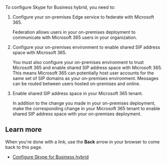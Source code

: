 To configure Skype for Business hybrid, you need to: 

1. Configure your on-premises Edge service to federate with Microsoft 365.

   Federation allows users in your on-premises deployment to communicate with Microsoft 365 users in your organization. 
2. Configure your on-premises environment to enable shared SIP address space with Microsoft 365.

   You must also configure your on-premises environment to trust Microsoft 365 and enable shared SIP address space with Microsoft 365. This means Microsoft 365 can potentially host user accounts for the same set of SIP domains as your on-premises environment. Messages can be routed between users hosted on-premises and online. 
3. Enable shared SIP address space in your Microsoft 365 tenant.

   In addition to the change you made in your on-premises deployment, make the corresponding change in your Microsoft 365 tenant to enable shared SIP address space with your on-premises deployment.

## Learn more

When you're done with a link, use the **Back** arrow in your browser to come back to this page.

- [Configure Skype for Business hybrid](https://docs.microsoft.com/SkypeForBusiness/hybrid/configure-federation-with-skype-for-business-online)
